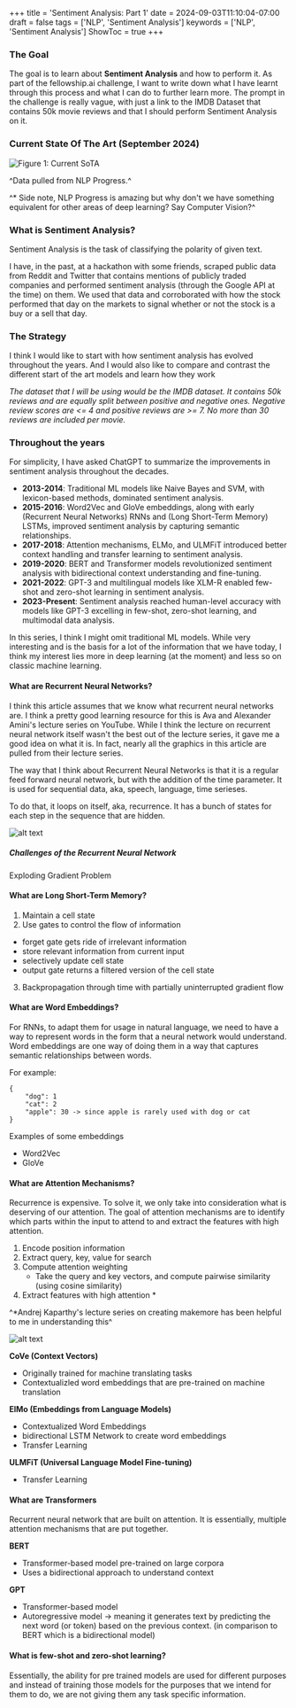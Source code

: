 +++
title = 'Sentiment Analysis: Part 1'
date = 2024-09-03T11:10:04-07:00
draft = false
tags = ['NLP', 'Sentiment Analysis']
keywords = ['NLP', 'Sentiment Analysis']
ShowToc = true
+++

### The Goal

The goal is to learn about **Sentiment Analysis** and how to perform it. As part of the fellowship.ai challenge, I want to write down what I have learnt through this process and what I can do to further learn more. The prompt in the challenge is really vague, with just a link to the IMDB Dataset that contains 50k movie reviews and that I should perform Sentiment Analysis on it.

### Current State Of The Art (September 2024)

![Figure 1: Current SoTA](sota.png#center "Figure 1: Current SoTA")

^Data pulled from NLP Progress.^

^\* Side note, NLP Progress is amazing but why don't we have something equivalent for other areas of deep learning? Say Computer Vision?^

### What is Sentiment Analysis?

Sentiment Analysis is the task of classifying the polarity of given text.

I have, in the past, at a hackathon with some friends, scraped public data from Reddit and Twitter that contains mentions of publicly traded companies and performed sentiment analysis (through the Google API at the time) on them. We used that data and corroborated with how the stock performed that day on the markets to signal whether or not the stock is a buy or a sell that day.

### The Strategy

I think I would like to start with how sentiment analysis has evolved throughout the years. And I would also like to compare and contrast the different start of the art models and learn how they work

_The dataset that I will be using would be the IMDB dataset. It contains 50k reviews and are equally split between positive and negative ones. Negative review scores are <= 4 and positive reviews are >= 7. No more than 30 reviews are included per movie._

### Throughout the years

For simplicity, I have asked ChatGPT to summarize the improvements in sentiment analysis throughout the decades.

- **2013-2014**: Traditional ML models like Naive Bayes and SVM, with lexicon-based methods, dominated sentiment analysis.
- **2015-2016**: Word2Vec and GloVe embeddings, along with early (Recurrent Neural Networks) RNNs and (Long Short-Term Memory) LSTMs, improved sentiment analysis by capturing semantic relationships.
- **2017-2018**: Attention mechanisms, ELMo, and ULMFiT introduced better context handling and transfer learning to sentiment analysis.
- **2019-2020**: BERT and Transformer models revolutionized sentiment analysis with bidirectional context understanding and fine-tuning.
- **2021-2022**: GPT-3 and multilingual models like XLM-R enabled few-shot and zero-shot learning in sentiment analysis.
- **2023-Present**: Sentiment analysis reached human-level accuracy with models like GPT-3 excelling in few-shot, zero-shot learning, and multimodal data analysis.

In this series, I think I might omit traditional ML models. While very interesting and is the basis for a lot of the information that we have today, I think my interest lies more in deep learning (at the moment) and less so on classic machine learning.

#### What are Recurrent Neural Networks?

I think this article assumes that we know what recurrent neural networks are. I think a pretty good learning resource for this is Ava and Alexander Amini's lecture series on YouTube. While I think the lecture on recurrent neural network itself wasn't the best out of the lecture series, it gave me a good idea on what it is. In fact, nearly all the graphics in this article are pulled from their lecture series.

The way that I think about Recurrent Neural Networks is that it is a regular feed forward neural network, but with the addition of the time parameter. It is used for sequential data, aka, speech, language, time serieses.

To do that, it loops on itself, aka, recurrence. It has a bunch of states for each step in the sequence that are hidden.

![alt text](rnn.png#center)

##### Challenges of the Recurrent Neural Network

Exploding Gradient Problem

#### What are Long Short-Term Memory?

1. Maintain a cell state
2. Use gates to control the flow of information

- forget gate gets ride of irrelevant information
- store relevant information from current input
- selectively update cell state
- output gate returns a filtered version of the cell state

3. Backpropagation through time with partially uninterrupted gradient flow

#### What are Word Embeddings?

For RNNs, to adapt them for usage in natural language, we need to have a way to represent words in the form that a neural network would understand. Word embeddings are one way of doing them in a way that captures semantic relationships between words.

For example:

```
{
    "dog": 1
    "cat": 2
    "apple": 30 -> since apple is rarely used with dog or cat
}
```

Examples of some embeddings

- Word2Vec
- GloVe

#### What are Attention Mechanisms?

Recurrence is expensive. To solve it, we only take into consideration what is deserving of our attention. The goal of attention mechanisms are to identify which parts within the input to attend to and extract the features with high attention.

1. Encode position information
2. Extract query, key, value for search
3. Compute attention weighting
   - Take the query and key vectors, and compute pairwise similarity (using cosine similarity)
4. Extract features with high attention \*

^\*Andrej Kaparthy's lecture series on creating makemore has been helpful to me in understanding this^

![alt text](attention-mechanism.png#center)

**CoVe (Context Vectors)**

- Originally trained for machine translating tasks
- Contextualizled word embeddings that are pre-trained on machine translation

**ElMo (Embeddings from Language Models)**

- Contextualized Word Embeddings
- bidirectional LSTM Network to create word embeddings
- Transfer Learning

**ULMFiT (Universal Language Model Fine-tuning)**

- Transfer Learning

#### What are Transformers

Recurrent neural network that are built on attention. It is essentially, multiple attention mechanisms that are put together.

**BERT**

- Transformer-based model pre-trained on large corpora
- Uses a bidirectional approach to understand context

**GPT**

- Transformer-based model
- Autoregressive model -> meaning it generates text by predicting the next word (or token) based on the previous context. (in comparison to BERT which is a bidirectional model)

#### What is few-shot and zero-shot learning?

Essentially, the ability for pre trained models are used for different purposes and instead of training those models for the purposes that we intend for them to do, we are not giving them any task specific information.
